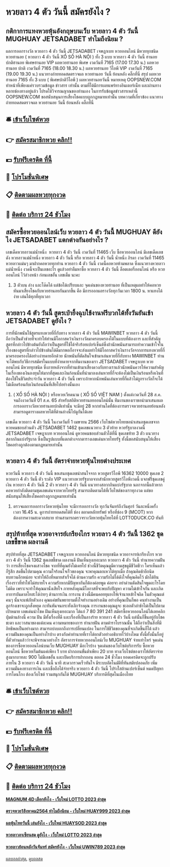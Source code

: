 # หวยลาว 4 ตัว วันนี้ สมัครยังไง ?
## กติกาการแทงหวยหุ้นอังกฤษบนเว็บ หวยลาว 4 ตัว วันนี้ MUGHUAY JETSADABET ทำไมถึงนิยม ?
ผลการออกรางวัล หวยลาว 4 ตัว วันนี้ JETSADABET เจษฎาเบท หวยออนไลน์ มีหวยทุกชนิด หวยฮานอย ( หวยลาว 4 ตัว วันนี้ XỔ SỐ HÀ NỘI ) ทั้ง 3 แบบ หวยลาว 4 ตัว วันนี้ ฮานอย ปกติฮานอย พิเศษฮานอย VIP
ผลหวยฮานอย พิเศษ งวดวันที่ 7165 (17.00 17.30 น.)
ผลหวยฮานอย ปกติ งวดวันที่ 7165 (18.00 18.30 น.)
ผลหวยฮานอย วีไอพี VIP งวดวันที่ 7165 (19.00 19.30 น.)
 แนวทางถ่ายทอดสดตรวจผล หวยฮานอย วันนี้ ย้อนหลัง คลิ๊กที่นี่ 
สรุป ผลหวยฮานอย 7165 ทั้ง 3 แบบ ( พิเศษปกติวีไอพี ) ผลหวยฮานอยวันนี้
หมายเหตุ OOPSNEW.COM ทำหน้าที่เพียงแค่รวบรวมข้อมูล ข่าวสาร เท่านั้น ตามที่ได้มีการเผยแพร่ทางอินเตอร์เน็ท และผ่านทางหลายช่องทางอยู่แล้ว โปรดใช้วิจารณญาณของท่านเอง ในการรับข้อมูลข่าวสารเหล่านี้ OOPSNEW.COM ขอสนับสนุนการเสี่ยงโชคแบบถูกกฎหมายเท่านั้น
บทความที่เกี่ยวข้อง
แนวทางถ่ายทอดสดตรวจผล หวยฮานอย วันนี้ ย้อนหลัง คลิ๊กที่นี่

## 🛎 [เข้าเว็บไซต์หวย](https://bit.ly/3BG5bNw)
## 👉 [สมัครสมาชิกหวย คลิก!!](https://bit.ly/3BG5bNw)
## 💵 [รับฟรีเครดิต ที่นี้](https://bit.ly/3C3mvgS)
## 👑 [โปรโมชั่นพิเศษ](https://bit.ly/3C3mvgS)
## 📋 [ติดตามผลหวยทุกงวด](https://bit.ly/3C3mvgS)
## 📱 [ติดต่อ บริการ 24 ชัวโมง](https://bit.ly/3C3mvgS)

## สมัครซื้อหวยออนไลน์เว็บ หวยลาว 4 ตัว วันนี้ MUGHUAY ดียังไง JETSADABET แตกต่างกันอย่างไร ?
เลขเด็ดหวยลาวแม่น้ำหนึ่ง  หวยลาว 4 ตัว วันนี้ งวดวันที่ 11465
เว็บ ซื้อหวยออนไลน์ มีเลขเด็ดเลขดัง หวยลาวแม่น้ำหนึ่ง หวยลาว 4 ตัว วันนี้ หรือ หวยลาว 4 ตัว วันนี้ น้ำหนึ่ง ภิรดา งวดวันที่ 11465 หวยลาวแม่นๆ มาฝากคอหวยทุกท่าน หวยลาว 4 ตัว วันนี้ งวดนี้คอหวยห้ามพลาด ซึ่งแนวทางหวยลาวแม่น้ำหนึ่ง งวดนี้จะเป็นเลขอะไร ดูแล้วอย่าลืมหาซื้อ หวยลาว 4 ตัว วันนี้ ล็อตเตอรี่ออนไลน์ หรือ หวยออนไลน์ ไว้ล่วงหน้า ก่อนเลขอั้น เลขเต็ม นะคะ
1. 3 ตัวบน ล่าง และโต๊ดได้ แต่ข้อได้เปรียบและ จุดเด่นของหวยฮานอย ที่เป็นเหตุผลทำให้คอหวยหันมาเสี่ยงโชคกับหวยฮานอยกันมากขึ้น คือ มีการออกผลรางวัลทุกวันเวลา 1800 น. หาแทงได้ง่าย เล่นได้ทุกที่ทุกเวลา

## หวยลาว 4 ตัว วันนี้ สูตรเป่ายิ้งฉุบใช้งานฟรีบวกได้ทั้งวันยันเช้า JETSADABET ดูยังไง ?
การที่นักพนันใช้สูตรแทงหวยยี่กี่กับทาง หวยลาว 4 ตัว วันนี้ MAWINBET หวยลาว 4 ตัว วันนี้ ถือว่าเป็นตัวช่วยที่จะทำให้ท่านมีโอกาสคว้าเงินรางวัลมาครอบครองได้ในแบบที่ต้องการ และที่สำคัญสูตรที่กล่าวไปข้างต้นยังถือว่าเป็นสูตรที่ใช้ได้จริงร้อยเปอร์เซ็นต์ซึ่งถ้านักพนันสามารถทำความเข้าใจในเรื่องของสูตรที่กล่าวไปข้างต้นได้ดีมากพอก็อาจจะส่งผลทำให้มีโอกาสคว้าเงินรางวัลจากการแทงหวยยี่กี่มาครอบครองได้อย่างง่ายดายอีกด้วย
นักพนันที่ตัดสินใจเข้ามาเล่นหวยยี่กี่กับทาง MAWINBET ท่านจะได้พบกับวิธีการสมัครในแบบที่ง่ายดายจากทีมงานของเรา JETSADABET เจษฎาเบท หวยออนไลน์ มีหวยทุกชนิด ซึ่งภายหลังจากที่ท่านเข้ามาเสี่ยงดวงกับทางเราแล้วนักพนันควรให้ความสำคัญในเรื่องของเงินลงทุนให้มากที่สุดและเงินก้อนนั้นที่นำมาลงเล่นหวยยี่กี่จะต้องไม่เป็นเงินร้อนหรือเงินที่ต้องใช้ในชีวิตประจำวัน หวยลาว 4 ตัว วันนี้ เพราะถ้าหากนักพนันเล่นหวยยี่กี่แล้วไม่ถูกรางวัลก็จะได้ไม่เดือดร้อนกับเงินก้อนนั้นที่เสียไปอย่างนั้นเอง
1. ( XỔ SỐ HÀ NỘI ) หรือหวยเวียดนาม ( XỔ SỐ VIỆT NAM ) ตั้งแต่งวดวันที่ 28 ส.ค. จนถึงงวดวันที่ 01 ส.ค. 65 สำหรับสถิติหวยฮานอยออนไลน์นั้น ทีมงานของเราขอนำมาเสนอผลการออกรางวัลหวยฮานอยปกติเท่านั้น จะมีอยู่ 28 หากท่านใดที่ต้องการตรวจหวยฮานอยย้อนหลัง สามารถดูตารางผลหวยได้ที่ด้านล่างนี้ไปดูกันได้เลย

เลขเด็ด หวยลาว 4 ตัว วันนี้ ในงวดวันที่ 1 เมษายน 2566 เว็บไซต์หวยไทยขอนำเสนอชุดเลขจาก หวยคมชอบส่วนตัว JETSADABET 1462 ชุดเลขแนวทาง 3 ตัวท้าย หวยรัฐบาลงวดนี้ JETSADABET เจษฎาเบท หวยออนไลน์ ดูหวยคมชอบส่วนตัวได้ที่นี่ ชุดเลขท้าย 3 ตัว แนวทางสลากกินแบ่งรัฐบาล ซึ่งเป็นรูปแบบที่แตกต่างจากตารางเลขเด่นหวยไทยรัฐ ทั้งนี้ขอสนับสนุนให้เสี่ยงโชคอย่างถูกต้องตามกฎหมายเท่านั้น

## หวยลาว 4 ตัว วันนี้ อัตราจ่ายหวยหุ้นไทยต่างประเทศ
หวยวันนี้ หวยลาว 4 ตัว วันนี้ ขอเสนอชุดเลขน่าสนใจจาก หวยสูตรวีไอพี 16362 10000 ชุดเลข 2 หวยลาว 4 ตัว วันนี้ ตัว ระดับ VIP แนวทางหวยรัฐบาลจากสำนักหวยสูตรวีไอพีงวดนี้ แจกฟรีชุดเลขคู่เงิน หวยลาว 4 ตัว วันนี้ 2 ตัว หวยลาว 4 ตัว วันนี้ แนวทางสลากกินแบ่งรัฐบาล นอกจากนี้แล้วหากคอหวยกำลังติดตามชุดเลขเด่นจากหวยไทยรัฐ สามารถติดตามได้ที่เว็บไซต์ของเราทุกงวด แต่ขอสนับสนุนให้เสี่ยงโชคอย่างถูกกฎหมายเท่านั้น
1. ตรวจผลการออกรางวัลหวยหุ้นไทย จะมีการออกรางวัล ทุกวันจันทร์ถึงวันศุกร์ วันละหนึ่งครั้ง เวลา 16.45 น. ดูการถ่ายทอดสดได้ที่ ช่อง ตลาดหลักทรัพย์ หรือที่ช่อง 9 (MCOT) หากต้องการความสะดวกสบาย ท่านสามารถตรวจรางวัลหวยหุ้นไทยได้ที่ LOTTODUCK.CO ทันที

## สรุปท้ายที่สุด หวยอาจารย์เกรียงไกร หวยลาว 4 ตัว วันนี้ 1362 ชุดเลขชี้ขาด ผลงานดี
สรุปท้ายที่สุด JETSADABET เจษฎาเบท หวยออนไลน์ มีหวยทุกชนิด หวยอาจารย์เกรียงไกร หวยลาว 4 ตัว วันนี้ 1362 ชุดเลขชี้ขาด ผลงานดี ฝันเห็นยุงเยอะมาก หวยลาว 4 ตัว วันนี้ ทำนายความฝันว่า การเสี่ยงโชคจงแสวงโชค จากที่ที่คุณยังไม่เคยไป ช่วงนี้ชีวิตคุณดูมีความสุขดูมีชีวิตชีวา ใครเห็นแล้วก็รู้สึก สดชื่นไปตามคุณ ความใจร้อนใจเร็วของคุณ จะพาคุณตกเหวได้ทุกเมื่อ ถ้าคุณคิดช้าอีกนิดทบทวนอีกหน่อย จะทำให้ถึงที่หมายสำเร็จได้
ด้านความรัก ความรักไม่ได้ดังใจที่คุณคิดไว้ มักได้ยินเรื่องราวที่ทำให้ไม่สบายใจ ความรักหากมีปัญหากันก็ต้องค่อยพูด ค่อยจา อย่าด่วนตัดสินใจพูดอะไรโดยไม่คิด เพราะจะทำให้คุณมานั่งเสียใจ ภายหลังคุณมีโอกาสที่จะพบกับปัญหา ความไม่เข้าใจกัน และเกิดอาการบันดาลโทสะได้ง่ายๆ
ด้านการเงิน การงาน ช่วงนี้มีคนคอยยุแยงให้เจ้านายเข้าใจผิด ในตัวคุณแต่คนๆ นั้นจะแพ้ภัยตัวเอง คุณแค่ขยันพยายามตั้งใจทำงานอย่างเดิม อย่างที่คุณเป็นก็พอ คนทำงานเป็นลูกจ้างเขาจะถูกสั่งหยุด กะทันหันจนกระทั่งเลิกจ้างคุณ การงานของคุณดูจะ ชะลอตัวล่าช้าไม่เป็นไปตามเป้าหมาย
เลขเด่นนำโชค ฝันเห็นยุงเยอะมาก ได้แก่ 7 80 391 241
สมัครซื้อหวยออนไลน์ได้เลยคลิกปุ่มด้านล้างนี้
ความ ฝัน มีทั้งเรื่องที่ดี และเรื่องที่เป็นลางร้าย หวยลาว 4 ตัว วันนี้ แต่นั้นก็ขึ้นอยู่กับโชคชะตา และวาสนาของแต่ละคน ความหมายของการ ทำนายฝัน ตามตำราโบราณนั้น ได้ถือว่าเป็นสิ่งที่มีอิทธิพลเป็นอย่างมาก สามารถบ่งบอกถึงการเปลี่ยนแปลง ในการใช้ชีวิตของคุณที่จะเกิดขึ้นก็ได้ แล้วความฝันของคุณเป็นอย่างไรบ้าง ตรงกับคำทำนายที่เราได้ยกตัวอย่างอธิบายไว้บ้างไหม ทั้งนี้ทั้งนั้นก็อยู่ที่ตัวท่านแล้วว่าจะพิจารณาอย่างไร
อัตราการจ่ายหวยออนไลน์เว็บ MUGHUAY จ่ายเท่าไหร่
จุดเด่นของการซื้อหวยออนไลน์บนเว็บ MUGHUAY มีอะไรบ้าง
จุดเด่นของเว็บไซต์บริการรับ ซื้อหวยออนไลน์ ซื้อหวยเริ่มต้นแค่เพียง 1 บาท ฝากถอนขั้นต่ำเพียง 20 บาท ทางเว็บไซต์ของเราให้อัตราจ่ายสูงมากบาทละ 900 ไม่มีเลขอั้น และเปิดบริการฝากถอน ตลอด 24 ชั่วโมง ยอดเครดิตจะถูกปรับ ภายใน 3 หวยลาว 4 ตัว วันนี้ นาที สะดวกรวดเร็วทันใจ มีระบบอัตโนมัติที่ทันสมัยปลอดภัย เพิ่มความมั่นคงทางการเงิน และเชื่อถือได้จ่ายจริง หวยลาว 4 ตัว วันนี้ โปร่งใสล้านเปอร์เซ็นต์ หมดปัญหาการโดนโกง ต้องเว็บไซต์ รวมสนุกกันได้ MUGHUAY บริการดีที่สุดในเมืองไทย

## 🛎 [เข้าเว็บไซต์หวย](https://bit.ly/3BG5bNw)
## 👉 [สมัครสมาชิกหวย คลิก!!](https://bit.ly/3BG5bNw)
## 💵 [รับฟรีเครดิต ที่นี้](https://bit.ly/3C3mvgS)
## 👑 [โปรโมชั่นพิเศษ](https://bit.ly/3C3mvgS)
## 📋 [ติดตามผลหวยทุกงวด](https://bit.ly/3C3mvgS)
## 📱 [ติดต่อ บริการ 24 ชัวโมง](https://bit.ly/3C3mvgS)

#### [MAGNUM 4D เลือกยังไง - เว็บใหม่ LOTTO 2023 ล่าสุด](https://atom.io/themes/magnum%204d%20เลือกยังไง%20-%20เว็บใหม่%20lotto%202023%20ล่าสุด)
#### [ตรวจหวย1สิงหาคม2564 ทำไมถึงนิยม - เว็บใหม่ HUAY999 2023 ล่าสุด](https://atom.io/themes/ตรวจหวย1สิงหาคม2564%20ทำไมถึงนิยม%20-%20เว็บใหม่%20huay999%202023%20ล่าสุด)
#### [ผลหุ้นไทยวันนี้ เล่นยังไง - เว็บใหม่ HUAYSOD 2023 ล่าสุด](https://atom.io/themes/ผลหุ้นไทยวันนี้%20เล่นยังไง%20-%20เว็บใหม่%20huaysod%202023%20ล่าสุด)
#### [หวยลาวอาเซียนสด ดูยังไง - เว็บใหม่ LOTTO 2023 ล่าสุด](https://atom.io/themes/หวยลาวอาเซียนสด%20ดูยังไง%20-%20เว็บใหม่%20lotto%202023%20ล่าสุด)
#### [หวยลาวย้อนหลังวันจันทร์ สมัครยังไง - เว็บใหม่ UWIN789 2023 ล่าสุด](https://atom.io/themes/หวยลาวย้อนหลังวันจันทร์%20สมัครยังไง%20-%20เว็บใหม่%20uwin789%202023%20ล่าสุด)

[ผลบอลล่าสุด](https://siamsport.tv "ผลบอลล่าสุด"), [ดูบอลสด](https://siamsport.tv/ดูบอลสด "ดูบอลสด")